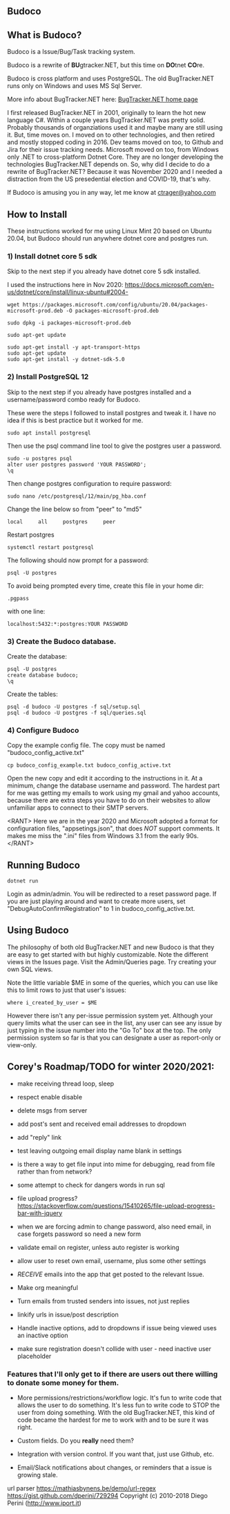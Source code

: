 ## Budoco

## What is Budoco?

Budoco is a Issue/Bug/Task tracking system.

Budoco is a rewrite of **BU**gtracker.NET, but this time on **DO**tnet **CO**re. 

Budoco is cross platform and uses PostgreSQL. The old BugTracker.NET runs only on Windows and uses MS Sql Server.

More info about BugTracker.NET here: <a href="http://ifdefined.com/bugtrackernet.html">BugTracker.NET home page</a>

I first released BugTracker.NET in 2001, originally to learn the hot new language C#. Within a couple years BugTracker.NET was pretty solid. Probably thousands of organziations used it and maybe many are still using it. But, time moves on. I moved on to other technologies, and then retired and mostly stopped coding in 2016. Dev teams moved on too, to Github and Jira for their issue tracking needs. Microsoft moved on too, from Windows only .NET to cross-platform Dotnet Core. They are no longer developing the technologies BugTracker.NET depends on. So, why did I decide to do a rewrite of BugTracker.NET? Because it was November 2020 and I needed a distraction from the US presedential election and COVID-19, that's why. 

If Budoco is amusing you in any way, let me know at ctrager@yahoo.com
  
## How to Install

These instructions worked for me using Linux Mint 20 based on Ubuntu 20.04, but Budoco should run anywhere dotnet core and postgres run.

### 1) Install dotnet core 5 sdk

Skip to the next step if you already have dotnet core 5 sdk installed.

I used the instructions here in Nov 2020: https://docs.microsoft.com/en-us/dotnet/core/install/linux-ubuntu#2004-

```
wget https://packages.microsoft.com/config/ubuntu/20.04/packages-microsoft-prod.deb -O packages-microsoft-prod.deb

sudo dpkg -i packages-microsoft-prod.deb

sudo apt-get update 

sudo apt-get install -y apt-transport-https
sudo apt-get update 
sudo apt-get install -y dotnet-sdk-5.0
```


### 2) Install PostgreSQL 12

Skip to the next step if you already have postgres installed and a username/password combo ready for Budoco.

These were the steps I followed to install postgres and tweak it. I have no idea if this is best practice but it worked for me.

```
sudo apt install postgresql
```

Then use the psql command line tool to give the postgres user a password.

```
sudo -u postgres psql
alter user postgres password 'YOUR PASSWORD';
\q

```
Then change postgres configuration to require password:
```
sudo nano /etc/postgresql/12/main/pg_hba.conf
```
Change the line below so from "peer" to "md5"
```
local     all     postgres     peer
```
Restart postgres
```
systemctl restart postgresql
```
The following should now prompt for a password:
```
psql -U postgres
```
To avoid being prompted every time, create this file in your home dir:
```
.pgpass
```
with one line:
```
localhost:5432:*:postgres:YOUR PASSWORD
```


### 3) Create the Budoco database.

Create the database:

```
psql -U postgres
create database budoco;
\q
```

Create the tables:

```
psql -d budoco -U postgres -f sql/setup.sql
psql -d budoco -U postgres -f sql/queries.sql
```

### 4) Configure Budoco

Copy the example config file. The copy must be named "budoco_config_active.txt"

```
cp budoco_config_example.txt budoco_config_active.txt
```

Open the new copy and edit it according to the instructions in it. At a minimum, change the database username and password. The hardest part for me was getting my emails to work using my gmail and yahoo accounts, because there are extra steps you have to do on their websites to allow unfamiliar apps to connect to their SMTP servers.

\<RANT>
Here we are in the year 2020 and Microsoft adopted a format for configuration files, "appsetings.json", that does *NOT* support comments. It makes me miss the ".ini" files from Windows 3.1 from the early 90s.
\</RANT>

## Running Budoco

```
dotnet run
```

Login as admin/admin. You will be redirected to a reset password page. If you are just playing around and want to create more users, set "DebugAutoConfirmRegistration" to 1 in budoco_config_active.txt.

## Using Budoco

The philosophy of both old BugTracker.NET and new Budoco is that they are easy to get started with but highly customizable. Note the different views in the Issues page. Visit the Admin/Queries page. Try creating your own SQL views.  

Note the little variable $ME in some of the queries, which you can use like this to limit rows to just that user's issues:
```
where i_created_by_user = $ME
```

However there isn't any per-issue permission system yet. Although your query limits what the user can see in the list, any user can see any issue by just typing in the issue number into the "Go To" box at the top. The only permission system so far is that you can designate a user as report-only or view-only.

## Corey's Roadmap/TODO for winter 2020/2021:

* make receiving thread loop, sleep

* respect enable disable

* delete msgs from server

* add post's sent and received email addresses to dropdown
* add "reply" link

* test leaving outgoing email display name blank in settings


* is there a way to get file input into mime for debugging, read from file rather than from network?

* some attempt to check for dangers words in run sql

* file upload progress?
https://stackoverflow.com/questions/15410265/file-upload-progress-bar-with-jquery

* when we are forcing admin to change password, also need email, in case forgets password
so need a new form

* validate email on register, unless auto register is working

* allow user to reset own email, username, plus some other settings

* *RECEIVE* emails into the app that get posted to the relevant Issue.

* Make org meaningful

* Turn emails from trusted senders into issues, not just replies

* linkify urls in issue/post description

* Handle inactive options, add to dropdowns if issue being viewed
uses an inactive option

* make sure registration doesn't collide with user - need inactive user placeholder

### Features that I'll only get to if there are users out there willing to donate some money for them.

* More permissions/restrictions/workflow logic. It's fun to write code that allows the user to do something. It's less fun to write code to STOP the user from doing something. With the old BugTracker.NET, this kind of code became the hardest for me to work with and to be sure it was right.
 
* Custom fields. Do you **really** need them? 
  
* Integration with version control. If you want that, just use Github, etc.

* Email/Slack notifications about changes, or reminders that a issue is growing stale. 

url parser
https://mathiasbynens.be/demo/url-regex
https://gist.github.com/dperini/729294
Copyright (c) 2010-2018 Diego Perini (http://www.iport.it)